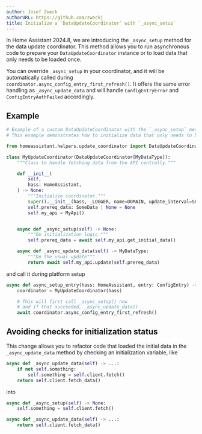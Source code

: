```yaml
---
author: Josef Zweck
authorURL: https://github.com/zweckj
title: Initialize a `DataUpdateCoordinator` with `_async_setup`
---
```


In Home Assistant 2024.8, we are introducing the `_async_setup` method for the data update coordinator. 
This method allows you to run asynchronous code to prepare your `DataUpdateCoordinator` instance
or to load data that only needs to be loaded once.

You can override `_async_setup` in your coordinator, and it will be automatically
called during `coordinator.async_config_entry_first_refresh()`.
It offers the same error handling as `_async_update_data` and will handle `ConfigEntryError`
and `ConfigEntryAuthFailed` accordingly.

## Example

```python
# Example of a custom DataUpdateCoordinator with the `_async_setup` method
# This example demonstrates how to initialize data that only needs to be loaded once.

from homeassistant.helpers.update_coordinator import DataUpdateCoordinator

class MyUpdateCoordinator(DataUpdateCoordinator[MyDataType]):
    """Class to handle fetching data from the API centrally."""

    def __init__(
        self,
        hass: HomeAssistant,
    ) -> None:
        """Initialize coordinator."""
        super().__init__(hass, _LOGGER, name=DOMAIN, update_interval=SCAN_INTERVAL)
        self.prereq_data: SomeData | None = None
        self.my_api = MyApi()


    async def _async_setup(self) -> None:
        """Do initialization logic."""
        self.prereq_data = await self.my_api.get_initial_data()

    async def _async_update_data(self) -> MyDataType:
        """Do the usual update"""
        return await self.my_api.update(self.prereq_data)
```

and call it during platform setup

```python
async def async_setup_entry(hass: HomeAssistant, entry: ConfigEntry) -> bool:
    coordinator = MyUpdateCoordinator(hass)

    # This will first call _async_setup() now
    # and if that succeeded, _async_update_data()
    await coordinator.async_config_entry_first_refresh()
```
## Avoiding checks for initialization status

This change allows you to refactor code that loaded the initial data in 
the `_async_update_data` method by checking an initialization variable, like

```python
async def _async_update_data(self) -> ...:
    if not self.something:
        self.something = self.client.fetch()
    return self.client.fetch_data()
```

into

```python
async def _async_setup(self) -> None:
    self.something = self.client.fetch()

async def _async_update_data(self) -> ...:
    return self.client.fetch_data()
```

